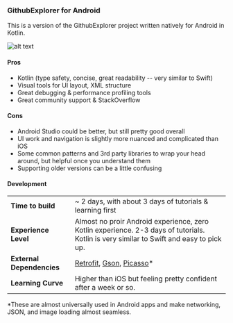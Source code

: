 ### GithubExplorer for Android

This is a version of the GithubExplorer project written natively for Android in Kotlin.

![alt text](https://github.com/jdayCBRE/GithubExplorer_Android/blob/master/media/GithubExplorer_Android.gif)

#### Pros
- Kotlin (type safety, concise, great readability -- very similar to Swift)
- Visual tools for UI layout, XML structure
- Great debugging & performance profiling tools
- Great community support & StackOverflow

#### Cons
- Android Studio could be better, but still pretty good overall
- UI work and navigation is slightly more nuanced and complicated than iOS
- Some common patterns and 3rd party libraries to wrap your head around, but helpful once you understand them
- Supporting older versions can be a little confusing

#### Development
|   |  |
| ------------- | ------------- |
| __Time to build__ | ~ 2 days, with about 3 days of tutorials & learning first |
| __Experience Level__ | Almost no proir Android experience, zero Kotlin experience. 2-3 days of tutorials. Kotlin is very similar to Swift and easy to pick up. |
| __External Dependencies__ | [Retrofit](https://square.github.io/retrofit/), [Gson](https://github.com/google/gson), [Picasso](http://square.github.io/picasso/)* |
| __Learning Curve__ | Higher than iOS but feeling pretty confident after a week or so.  |

*These are almost universally used in Android apps and make networking, JSON, and image loading almost seamless.
